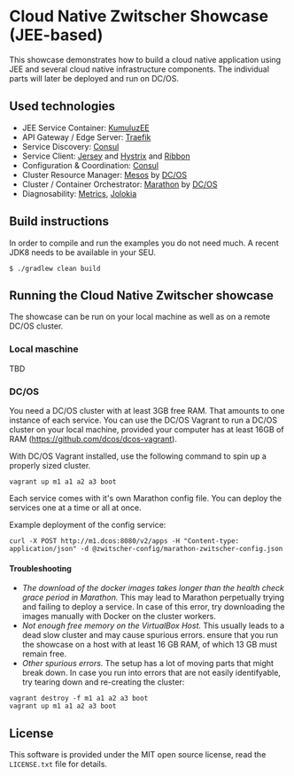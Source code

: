 # Cloud Native Zwitscher Showcase (JEE-based)

This showcase demonstrates how to build a cloud native application using
JEE and several cloud native infrastructure components. The individual parts
will later be deployed and run on DC/OS.

## Used technologies
 * JEE Service Container: [KumuluzEE](https://ee.kumuluz.com)
 * API Gateway / Edge Server: [Traefik](https://traefik.io)
 * Service Discovery: [Consul](https://www.consul.io)
 * Service Client: [Jersey](https://jersey.java.net) and [Hystrix](https://github.com/Netflix/Hystrix) and [Ribbon](https://github.com/Netflix/ribbon)
 * Configuration & Coordination: [Consul](https://www.consul.io)
 * Cluster Resource Manager: [Mesos](http://mesos.apache.org) by [DC/OS](https://dcos.io)
 * Cluster / Container Orchestrator: [Marathon](https://mesosphere.github.io/marathon) by [DC/OS](https://dcos.io)
 * Diagnosability: [Metrics](http://metrics.dropwizard.io), [Jolokia](https://jolokia.org)

## Build instructions

In order to compile and run the examples you do not need much. A recent JDK8 needs to
be available in your SEU.
```shell
$ ./gradlew clean build
```

## Running the Cloud Native Zwitscher showcase

The showcase can be run on your local machine as well as on a remote DC/OS cluster.

### Local maschine

TBD

### DC/OS

You need a DC/OS cluster with at least 3GB free RAM.
That amounts to one instance of each service.
You can use the DC/OS Vagrant to run a DC/OS cluster on your local machine,
provided your computer has at least 16GB of RAM
(https://github.com/dcos/dcos-vagrant).

With DC/OS Vagrant installed, use the following command to spin up a properly
sized cluster.
```shell
vagrant up m1 a1 a2 a3 boot
```

Each service comes with it's own Marathon config file. You can deploy the
services one at a time or all at once.

Example deployment of the config service:
```shell
curl -X POST http://m1.dcos:8080/v2/apps -H "Content-type: application/json" -d @zwitscher-config/marathon-zwitscher-config.json
```

#### Troubleshooting

* *The download of the docker images takes longer than the health check grace
period in Marathon.*
This may lead to Marathon perpetually trying and failing to deploy a service.
In case of this error, try downloading the images manually with Docker on the
cluster workers.
* *Not enough free memory on the VirtualBox Host.*
This usually leads to a dead slow cluster and may cause spurious errors. ensure
that you run the showcase on a host with at least 16 GB RAM, of which 13 GB must
remain free.
* *Other spurious errors.*
The setup has a lot of moving parts that might break down. In case you run into
errors that are not easily identifyable, try tearing down and re-creating the
cluster:
```shell
vagrant destroy -f m1 a1 a2 a3 boot
vagrant up m1 a1 a2 a3 boot
```

## License

This software is provided under the MIT open source license, read the `LICENSE.txt` file for details.

